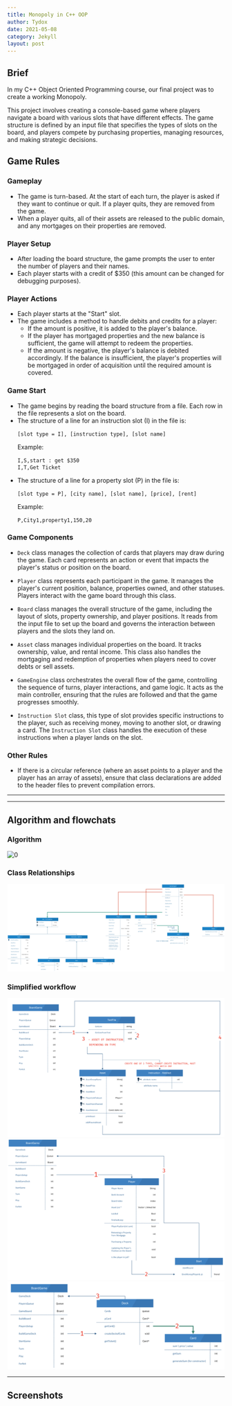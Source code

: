 ```yaml
---
title: Monopoly in C++ OOP
author: Tydox
date: 2021-05-08
category: Jekyll
layout: post
---
```


## Brief

In my C++ Object Oriented Programming course, our final project was to create a working Monopoly.

This project involves creating a console-based game where players navigate a board with various slots that have different effects. The game structure is defined by an input file that specifies the types of slots on the board, and players compete by purchasing properties, managing resources, and making strategic decisions.

## Game Rules

### Gameplay
   - The game is turn-based. At the start of each turn, the player is asked if they want to continue or quit. If a player quits, they are removed from the game.
   - When a player quits, all of their assets are released to the public domain, and any mortgages on their properties are removed.

### Player Setup
   - After loading the board structure, the game prompts the user to enter the number of players and their names.
   - Each player starts with a credit of $350 (this amount can be changed for debugging purposes).

### Player Actions
   - Each player starts at the "Start" slot.
   - The game includes a method to handle debits and credits for a player:
     - If the amount is positive, it is added to the player's balance.
     - If the player has mortgaged properties and the new balance is sufficient, the game will attempt to redeem the properties.
     - If the amount is negative, the player's balance is debited accordingly. If the balance is insufficient, the player's properties will be mortgaged in order of acquisition until the required amount is covered.


### Game Start
   - The game begins by reading the board structure from a file. Each row in the file represents a slot on the board.
   - The structure of a line for an instruction slot (I) in the file is:
     ```
     [slot type = I], [instruction type], [slot name]
     ```
     Example:
     ```
     I,S,start : get $350
     I,T,Get Ticket
     ```
   - The structure of a line for a property slot (P) in the file is:
     ```
     [slot type = P], [city name], [slot name], [price], [rent]
     ```
     Example:
     ```
     P,City1,property1,150,20
     ```



### Game Components

   - `Deck` class manages the collection of cards that players may draw during the game. Each card represents an action or event that impacts the player's status or position on the board.

   - `Player` class represents each participant in the game. It manages the player's current position, balance, properties owned, and other statuses. Players interact with the game board through this class.

   - `Board` class manages the overall structure of the game, including the layout of slots, property ownership, and player positions. It reads from the input file to set up the board and governs the interaction between players and the slots they land on.

   - `Asset` class manages individual properties on the board. It tracks ownership, value, and rental income. This class also handles the mortgaging and redemption of properties when players need to cover debts or sell assets.

   - `GameEngine` class orchestrates the overall flow of the game, controlling the sequence of turns, player interactions, and game logic. It acts as the main controller, ensuring that the rules are followed and that the game progresses smoothly.

   - `Instruction Slot` class, this type of slot provides specific instructions to the player, such as receiving money, moving to another slot, or drawing a card. The `Instruction Slot` class handles the execution of these instructions when a player lands on the slot.

### Other Rules
   - If there is a circular reference (where an asset points to a player and the player has an array of assets), ensure that class declarations are added to the header files to prevent compilation errors.

---

---
## Algorithm and flowchats
### Algorithm
![0](https://github.com/Tydox/Project7/blob/master/Images/algo-flow)

### Class Relationships
![11](https://github.com/Tydox/Project7/blob/master/Images/class-relationships.png)
### Simplified workflow
![1](https://github.com/Tydox/Project7/blob/master/Images/simple-flow1.png)
![2](https://github.com/Tydox/Project7/blob/master/Images/simple-flow2.png)
![3](https://github.com/Tydox/Project7/blob/master/Images/simple-flow3.png)


---
## Screenshots



